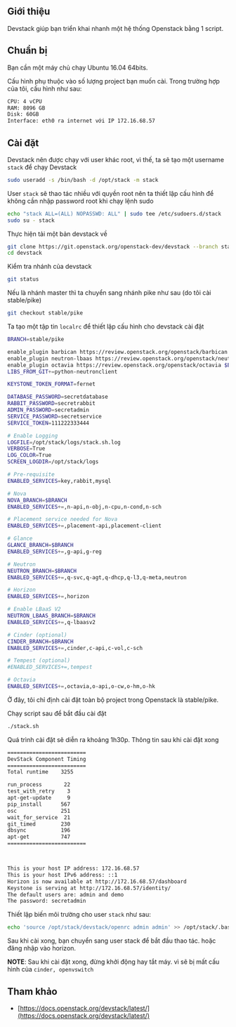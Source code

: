 ﻿## Giới thiệu

Devstack giúp bạn triển khai nhanh một hệ thống Openstack bằng 1 script.

## Chuẩn bị

Bạn cần một máy chủ chạy Ubuntu 16.04 64bits.

Cấu hình phụ thuộc vào số lượng project bạn muốn cài. Trong trường hợp của tôi, cấu hình như sau:
```sh
CPU: 4 vCPU
RAM: 8096 GB
Disk: 60GB
Interface: eth0 ra internet với IP 172.16.68.57
```

## Cài đặt

Devstack nên được chạy với user khác root, vì thế, ta sẽ tạo một username `stack` để chạy Devstack
```sh
sudo useradd -s /bin/bash -d /opt/stack -m stack
```

User `stack` sẽ thao tác nhiều với quyền root nên ta thiết lập cấu hình để không cần nhập password root khi chạy lệnh sudo
```sh
echo "stack ALL=(ALL) NOPASSWD: ALL" | sudo tee /etc/sudoers.d/stack
sudo su - stack
```

Thực hiện tải một bản devstack về
```sh
git clone https://git.openstack.org/openstack-dev/devstack --branch stable/pike
cd devstack
```

Kiểm tra nhánh của devstack
```sh
git status
```

Nếu là nhánh master thì ta chuyển sang nhánh pike như sau (do tôi cài stable/pike)
```sh
git checkout stable/pike
```

Ta tạo một tập tin `localrc` để thiết lập cấu hình cho devstack cài đặt
```sh
BRANCH=stable/pike

enable_plugin barbican https://review.openstack.org/openstack/barbican $BRANCH
enable_plugin neutron-lbaas https://review.openstack.org/openstack/neutron-lbaas $BRANCH
enable_plugin octavia https://review.openstack.org/openstack/octavia $BRANCH
LIBS_FROM_GIT+=python-neutronclient

KEYSTONE_TOKEN_FORMAT=fernet

DATABASE_PASSWORD=secretdatabase
RABBIT_PASSWORD=secretrabbit
ADMIN_PASSWORD=secretadmin
SERVICE_PASSWORD=secretservice
SERVICE_TOKEN=111222333444

# Enable Logging
LOGFILE=/opt/stack/logs/stack.sh.log
VERBOSE=True
LOG_COLOR=True
SCREEN_LOGDIR=/opt/stack/logs

# Pre-requisite
ENABLED_SERVICES=key,rabbit,mysql

# Nova
NOVA_BRANCH=$BRANCH
ENABLED_SERVICES+=,n-api,n-obj,n-cpu,n-cond,n-sch

# Placement service needed for Nova
ENABLED_SERVICES+=,placement-api,placement-client

# Glance
GLANCE_BRANCH=$BRANCH
ENABLED_SERVICES+=,g-api,g-reg

# Neutron
NEUTRON_BRANCH=$BRANCH
ENABLED_SERVICES+=,q-svc,q-agt,q-dhcp,q-l3,q-meta,neutron

# Horizon
ENABLED_SERVICES+=,horizon

# Enable LBaaS V2
NEUTRON_LBAAS_BRANCH=$BRANCH
ENABLED_SERVICES+=,q-lbaasv2

# Cinder (optional)
CINDER_BRANCH=$BRANCH
ENABLED_SERVICES+=,cinder,c-api,c-vol,c-sch

# Tempest (optional)
#ENABLED_SERVICES+=,tempest

# Octavia
ENABLED_SERVICES+=,octavia,o-api,o-cw,o-hm,o-hk

```

Ở đây, tôi chỉ định cài đặt toàn bộ project trong Openstack là stable/pike.

Chạy script sau để bắt đầu cài đặt
```sh
./stack.sh
```

Quá trình cài đặt sẽ diễn ra khoảng 1h30p. Thông tin sau khi cài đặt xong
```sh
=========================
DevStack Component Timing
=========================
Total runtime    3255

run_process       22
test_with_retry    3
apt-get-update     9
pip_install      567
osc              251
wait_for_service  21
git_timed        230
dbsync           196
apt-get          747
=========================



This is your host IP address: 172.16.68.57
This is your host IPv6 address: ::1
Horizon is now available at http://172.16.68.57/dashboard
Keystone is serving at http://172.16.68.57/identity/
The default users are: admin and demo
The password: secretadmin
```

Thiết lập biến môi trường cho user `stack` như sau:
```sh
echo 'source /opt/stack/devstack/openrc admin admin' >> /opt/stack/.bashrc
```

Sau khi cài xong, bạn chuyển sang user stack để bắt đầu thao tác. hoặc đăng nhập vào horizon.

**NOTE**: Sau khi cài đặt xong, đừng khởi động hay tắt máy. vì sẽ bị mất cấu hình của `cinder, openvswitch`

## Tham khảo

- [https://docs.openstack.org/devstack/latest/](https://docs.openstack.org/devstack/latest/)